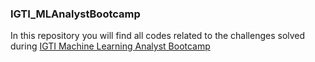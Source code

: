 ### IGTI_MLAnalystBootcamp

In this repository you will find all codes related to the challenges solved during [IGTI Machine Learning Analyst Bootcamp](https://www.igti.com.br/custom/bootcamp-analista-de-machine-learning/)
